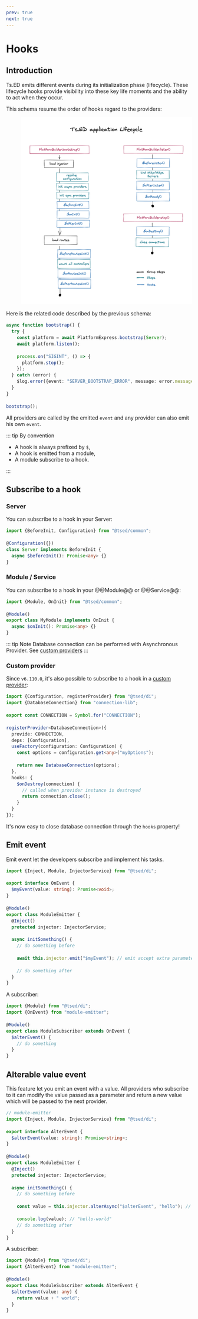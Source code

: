 ```yaml
---
prev: true
next: true
---
```


# Hooks

## Introduction

Ts.ED emits different events during its initialization
phase (lifecycle). These lifecycle hooks provide visibility into these key life moments and the ability to act
when they occur.

This schema resume the order of hooks regard to the providers:

<figure><img src="./../assets/hooks-in-sequence.png" style="max-height: 600px; padding: 20px; background: white;"></figure>

Here is the related code described by the previous schema:

```typescript
async function bootstrap() {
  try {
    const platform = await PlatformExpress.bootstrap(Server);
    await platform.listen();

    process.on("SIGINT", () => {
      platform.stop();
    });
  } catch (error) {
    $log.error({event: "SERVER_BOOTSTRAP_ERROR", message: error.message, stack: error.stack});
  }
}

bootstrap();
```

All providers are called by the emitted `event` and any provider can also emit his own `event`.

::: tip
By convention

- A hook is always prefixed by `$`,
- A hook is emitted from a module,
- A module subscribe to a hook.

:::

## Subscribe to a hook

### Server

You can subscribe to a hook in your Server:

```typescript
import {BeforeInit, Configuration} from "@tsed/common";

@Configuration({})
class Server implements BeforeInit {
  async $beforeInit(): Promise<any> {}
}
```

### Module / Service

You can subscribe to a hook in your @@Module@@ or @@Service@@:

```typescript
import {Module, OnInit} from "@tsed/common";

@Module()
export class MyModule implements OnInit {
  async $onInit(): Promise<any> {}
}
```

::: tip Note
Database connection can be performed with Asynchronous Provider. See [custom providers](/docs/custom-providers.md)
:::

### Custom provider <Badge text="v6.110.0+" />

Since `v6.110.0`, it's also possible to subscribe to a hook in a [custom provider](/docs/custom-providers.md):

```typescript
import {Configuration, registerProvider} from "@tsed/di";
import {DatabaseConnection} from "connection-lib";

export const CONNECTION = Symbol.for("CONNECTION");

registerProvider<DatabaseConnection>({
  provide: CONNECTION,
  deps: [Configuration],
  useFactory(configuration: Configuration) {
    const options = configuration.get<any>("myOptions");

    return new DatabaseConnection(options);
  },
  hooks: {
    $onDestroy(connection) {
      // called when provider instance is destroyed
      return connection.close();
    }
  }
});
```

It's now easy to close database connection through the `hooks` property!

## Emit event

Emit event let the developers subscribe and implement his tasks.

```ts
import {Inject, Module, InjectorService} from "@tsed/di";

export interface OnEvent {
  $myEvent(value: string): Promise<void>;
}

@Module()
export class ModuleEmitter {
  @Inject()
  protected injector: InjectorService;

  async initSomething() {
    // do something before

    await this.injector.emit("$myEvent"); // emit accept extra parameters forwarded to subscribers

    // do something after
  }
}
```

A subscriber:

```typescript
import {Module} from "@tsed/di";
import {OnEvent} from "module-emitter";

@Module()
export class ModuleSubscriber extends OnEvent {
  $alterEvent() {
    // do something
  }
}
```

## Alterable value event

This feature let you emit an event with a value. All providers who subscribe to it can modify the value passed as a parameter and return a new value which will be passed to the next provider.

```ts
// module-emitter
import {Inject, Module, InjectorService} from "@tsed/di";

export interface AlterEvent {
  $alterEvent(value: string): Promise<string>;
}

@Module()
export class ModuleEmitter {
  @Inject()
  protected injector: InjectorService;

  async initSomething() {
    // do something before

    const value = this.injector.alterAsync("$alterEvent", "hello"); // alterAsync and alter accept extra parameters forwarded to subscribers

    console.log(value); // "hello-world"
    // do something after
  }
}
```

A subscriber:

```typescript
import {Module} from "@tsed/di";
import {AlterEvent} from "module-emitter";

@Module()
export class ModuleSubscriber extends AlterEvent {
  $alterEvent(value: any) {
    return value + " world";
  }
}
```

